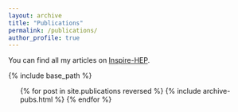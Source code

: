 ```yaml
---
layout: archive
title: "Publications"
permalink: /publications/
author_profile: true
---
```



You can find all my articles on <a href="https://inspirehep.net/authors/1621061?ui-citation-summary=true">Inspire-HEP</a>.

{% include base_path %}

<ol>
{% for post in site.publications reversed %}
 {% include archive-pubs.html %}
{% endfor %}
</ol>
